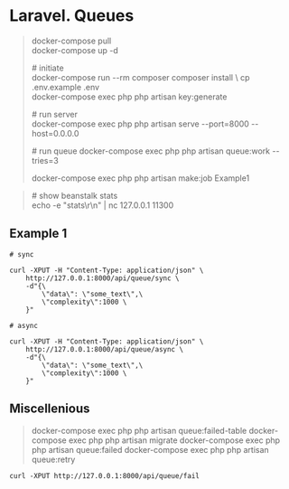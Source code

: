 # Laravel. Queues

> docker-compose pull \
> docker-compose up -d 
>
> \# initiate \
> docker-compose run --rm composer composer install \ 
> cp .env.example .env \
> docker-compose exec php php artisan key:generate
>
> \# run server \
> docker-compose exec php php artisan serve --port=8000 --host=0.0.0.0
>
> \# run queue
> docker-compose exec php php artisan queue:work --tries=3
>
>
> docker-compose exec php php artisan make:job Example1

> \# show beanstalk stats \
> echo -e "stats\r\n" | nc 127.0.0.1 11300

## Example 1
```
# sync

curl -XPUT -H "Content-Type: application/json" \
    http://127.0.0.1:8000/api/queue/sync \
    -d"{\
        \"data\": \"some_text\",\
        \"complexity\":1000 \
    }"

# async

curl -XPUT -H "Content-Type: application/json" \
    http://127.0.0.1:8000/api/queue/async \
    -d"{\
        \"data\": \"some_text\",\
        \"complexity\":1000 \
    }"
```

## Miscellenious

> docker-compose exec php php artisan queue:failed-table
> docker-compose exec php php artisan migrate
> docker-compose exec php php artisan queue:failed
> docker-compose exec php php artisan queue:retry <ID>
```
curl -XPUT http://127.0.0.1:8000/api/queue/fail 
```
